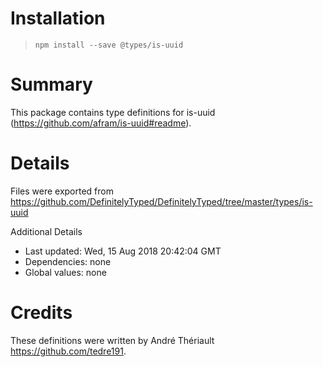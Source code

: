 # Installation
> `npm install --save @types/is-uuid`

# Summary
This package contains type definitions for is-uuid (https://github.com/afram/is-uuid#readme).

# Details
Files were exported from https://github.com/DefinitelyTyped/DefinitelyTyped/tree/master/types/is-uuid

Additional Details
 * Last updated: Wed, 15 Aug 2018 20:42:04 GMT
 * Dependencies: none
 * Global values: none

# Credits
These definitions were written by André Thériault <https://github.com/tedre191>.
